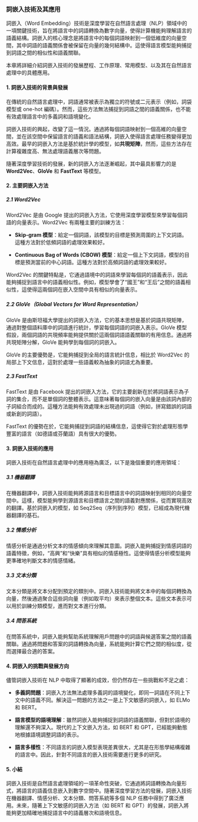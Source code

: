 ### **詞嵌入技術及其應用**

詞嵌入（Word Embedding）技術是深度學習在自然語言處理（NLP）領域中的一項關鍵技術，旨在將語言中的詞語轉換為數字向量，使得計算機能夠理解語言的語義結構。詞嵌入的核心理念是將語言中的每個詞語映射到一個低維度的向量空間，其中詞語的語義關係會被保留在向量的幾何結構中。這使得語言模型能夠捕捉到詞語之間的相似性和語義關聯。

本章將詳細介紹詞嵌入技術的發展歷程、工作原理、常用模型、以及其在自然語言處理中的具體應用。

#### **1. 詞嵌入技術的背景與發展**

在傳統的自然語言處理中，詞語通常被表示為獨立的符號或二元表示（例如，詞袋模型或 one-hot 編碼）。然而，這些方法無法捕捉到詞語之間的語義關係，也不能有效處理語言中的多義詞和語境變化。

詞嵌入技術的興起，改變了這一情況。通過將每個詞語映射到一個高維的向量空間，並在該空間中保留語言的語義和語法結構，詞嵌入使得語言處理任務變得更加高效。最早的詞嵌入方法是基於統計學的模型，如**共現矩陣**，然而，這些方法存在計算複雜度高、無法處理語義層次等問題。

隨著深度學習技術的發展，新的詞嵌入方法逐漸崛起，其中最具影響力的是 **Word2Vec**、**GloVe** 和 **FastText** 等模型。

#### **2. 主要詞嵌入方法**

##### **2.1 Word2Vec**

Word2Vec 是由 Google 提出的詞嵌入方法，它使用深度學習模型來學習每個詞語的向量表示。Word2Vec 有兩種主要的訓練方法：

- **Skip-gram 模型**：給定一個詞語，該模型的目標是預測周圍的上下文詞語。這種方法對於低頻詞語的處理效果較好。
  
- **Continuous Bag of Words (CBOW) 模型**：給定一個上下文詞語，模型的目標是預測當前的中心詞語。這種方法對於高頻詞語的處理效果較好。

Word2Vec 的關鍵特點是，它通過語境中的詞語來學習每個詞的語義表示，因此能夠捕捉到語言中的語義相似性。例如，模型學會了“國王”和“王后”之間的語義相似性，這使得這兩個詞在嵌入空間中具有相似的向量表示。

##### **2.2 GloVe（Global Vectors for Word Representation）**

GloVe 是由斯坦福大學提出的詞嵌入方法，它的基本思想是基於詞語共現矩陣，通過對整個語料庫中的詞語進行統計，學習每個詞語的詞嵌入表示。GloVe 模型假設，兩個詞語的共現頻率能夠提供關於這兩個詞語語義關聯的有用信息。通過將共現矩陣分解，GloVe 能夠學到每個詞的詞嵌入。

GloVe 的主要優勢是，它能夠捕捉到全局的語言統計信息，相比於 Word2Vec 的局部上下文信息，這對於處理一些語義較為抽象的詞語尤為重要。

##### **2.3 FastText**

FastText 是由 Facebook 提出的詞嵌入方法，它的主要創新在於將詞語表示為子詞的集合，而不是單個詞的整體表示。這意味著每個詞的嵌入向量是由該詞內部的子詞組合而成的。這種方法能夠有效處理未出現過的詞語（例如，拼寫錯誤的詞語或新創的詞語）。

FastText 的優勢在於，它能夠捕捉到詞語的結構信息，這使得它對於處理形態學豐富的語言（如德語或芬蘭語）具有很大的優勢。

#### **3. 詞嵌入技術的應用**

詞嵌入技術在自然語言處理中的應用極為廣泛，以下是幾個重要的應用領域：

##### **3.1 機器翻譯**

在機器翻譯中，詞嵌入技術能夠將源語言和目標語言中的詞語映射到相同的向量空間中。這樣，模型能夠學到源語言和目標語言之間的語義對應關係，從而實現高效的翻譯。基於詞嵌入的模型，如 Seq2Seq（序列到序列）模型，已經成為現代機器翻譯的基石。

##### **3.2 情感分析**

情感分析是通過分析文本的情感傾向來理解其意圖。詞嵌入能夠捕捉到情感詞語的語義特徵，例如，“高興”和“快樂”具有相似的情感極性。這使得情感分析模型能夠更準確地判斷文本的情感情緒。

##### **3.3 文本分類**

文本分類是將文本分配到預定的類別中。詞嵌入技術能夠將文本中的每個詞轉換為向量，然後通過聚合這些詞向量（例如取平均）來表示整個文本。這些文本表示可以用於訓練分類模型，進而對文本進行分類。

##### **3.4 問答系統**

在問答系統中，詞嵌入能夠幫助系統理解用戶問題中的詞語與候選答案之間的語義關聯。通過將問題和答案的詞語轉換為向量，系統能夠計算它們之間的相似度，從而選擇最合適的答案。

#### **4. 詞嵌入的挑戰與發展方向**

儘管詞嵌入技術在 NLP 中取得了顯著的成效，但仍然存在一些挑戰和不足之處：

- **多義詞問題**：詞嵌入方法無法處理多義詞的語境變化，即同一詞語在不同上下文中的語義不同。解決這一問題的方法之一是上下文敏感的詞嵌入，如 ELMo 和 BERT。
  
- **語言模型的語境理解**：雖然詞嵌入能夠捕捉到詞語的語義關聯，但對於語境的理解還不夠深入。現代的上下文嵌入方法，如 BERT 和 GPT，已經能夠動態地根據語境調整詞語的表示。

- **語言多樣性**：不同語言的詞嵌入模型表現差異很大，尤其是在形態學結構複雜的語言中。因此，針對不同語言的嵌入技術需要進行更多的研究。

#### **5. 小結**

詞嵌入技術是自然語言處理領域的一項革命性突破，它通過將詞語轉換為向量形式，將語言的語義信息嵌入到數字空間中。隨著深度學習方法的發展，詞嵌入技術在機器翻譯、情感分析、文本分類、問答系統等多個 NLP 任務中得到了廣泛應用。未來，隨著上下文敏感的詞嵌入方法（如 BERT 和 GPT）的發展，詞嵌入將能夠更加精確地捕捉語言中的語義層次和語境信息。